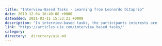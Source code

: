 ```yaml
---
title: "Interview-Based Tasks - Learning from Leonardo DiCaprio"
date: 2019-12-04 16:40:00 +0000
dateadded: 2021-03-11 15:53:21 +0000
description: "In interview-based tasks, the participants interests are discovered, not assigned. Because each task is drawn from the experience and interest of each participant, no two participants perform exactly the same tasks."
link: "https://articles.uie.com/interview_based_tasks/"
category:
directory: _directory/uie.md
---
```

